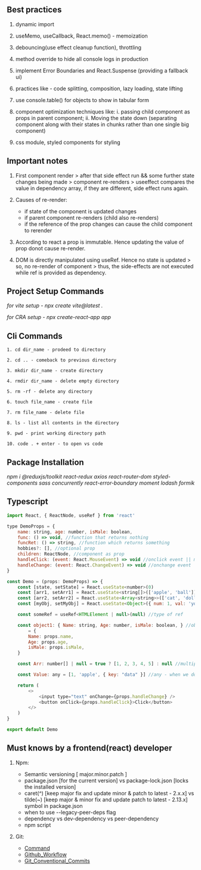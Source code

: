## Best practices

1. dynamic import

2. useMemo, useCallback, React.memo() - memoization

3. debouncing(use effect cleanup function), throttling

4. method override to hide all console logs in production

5. implement Error Boundaries and React.Suspense (providing a fallback ui)

6. practices like - code splitting, composition, lazy loading, state lifting

7. use console.table() for objects to show in tabular form

8. component optimization techniques like: i. passing child component as props in parent component; ii. Moving the state down (separating component along with their states in chunks rather than one single big component)

9. css module, styled components for styling

## Important notes

1. First component render > after that side effect run && some further state changes being made > component re-renders > useeffect compares the value in dependency array, if they are different, side effect runs again.

2. Causes of re-render: 
   - if state of the component is updated changes
   * if parent component re-renders (child also re-renders) 
   + if the reference of the prop changes can cause the child component to rerender

3. According to react a prop is immutable. Hence updating the value of prop donot cause re-render.

4. DOM is directly manipulated using useRef. Hence no state is updated > so, no re-render of component > thus, the side-effects are not executed while ref is provided as dependency.

## Project Setup Commands

*for vite setup - npx create vite@latest .*

*for CRA setup - npx create-react-app app*

## Cli Commands

```
1. cd dir_name - prodeed to directory

2. cd .. - comeback to previous directory

3. mkdir dir_name - create directory

4. rmdir dir_name - delete empty directory

5. rm -rf - delete any directory

6. touch file_name - create file

7. rm file_name - delete file

8. ls - list all contents in the directory

9. pwd - print working directory path

10. code . + enter - to open vs code
```

## Package Installation

*npm i @reduxjs/toolkit react-redux axios react-router-dom styled-components sass concurrently react-error-boundary moment lodash formik*

## Typescript

```Javascript
import React, { ReactNode, useRef } from 'react'

type DemoProps = {
    name: string, age: number, isMale: boolean,
    func: () => void, //function that returns nothing
    funcRet: () => string, //function which returns something 
    hobbies?: [], //optional prop
    children: ReactNode, //component as prop
    handleClick: (event: React.MouseEvent) => void //onclick event || mouse event
    handleChange: (event: React.ChangeEvent) => void //onchange event || keyboard event
}

const Demo = (props: DemoProps) => {
    const [state, setState] = React.useState<number>(0)
    const [arr1, setArr1] = React.useState<string[]>(['apple', 'ball'])
    const [arr2, setArr2] = React.useState<Array<string>>(['cat', 'doll']) //array of single type element || alias
    const [myObj, setMyObj] = React.useState<Object>({ num: 1, val: 'you' })

    const someRef = useRef<HTMLElement | null>(null) //type of ref

    const object1: { Name: string, Age: number, isMale: boolean, } //object prop
        = {
        Name: props.name,
        Age: props.age,
        isMale: props.isMale,
    }

    const Arr: number[] | null = true ? [1, 2, 3, 4, 5] : null //multiple possibility of type || union

    const Value: any = [1, 'apple', { key: "data" }] //any - when we dont know what the exact type is

    return (
        <>
            <input type="text" onChange={props.handleChange} />
            <button onClick={props.handleClick}>Click</button>
        </>
    )
}

export default Demo
```

## Must knows by a frontend(react) developer

1. Npm:
   - Semantic versioning [ major.minor.patch ]
   - package.json [for the current version] vs package-lock.json [locks the installed version]
   - caret(^) [keep major fix and update minor & patch to latest - 2.x.x] vs tilde(~) [keep major & minor fix and update patch to latest - 2.13.x] symbol in package.json 
   - when to use --legacy-peer-deps flag
   - dependency vs dev-dependency vs peer-dependency
   - npm script

2. Git:
    + [Command](https://www.youtube.com/watch?v=USjZcfj8yxE)
    + [Github_Workflow](https://www.youtube.com/watch?v=nhNq2kIvi9s)
    + [Git_Conventional_Commits](https://www.conventionalcommits.org/en/v1.0.0/)